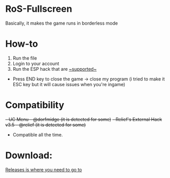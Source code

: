 # RoS-Fullscreen
Basically, it makes the game runs in borderless mode

# How-to
1. Run the file
2. Login to your account
3. Run the ESP hack that are [~supported~](#compatibility)

- Press END key to close the game -> close my program (i tried to make it ESC key but it will cause issues when you're ingame)

# Compatibility
~~- UC Menu - @dorfmidge (it is detected for some)~~
~~- Relief's External Hack v3.5 - @relief (it is detected for some)~~
- Compatible all the time.

# Download:
[Releases is where you need to go to](https://github.com/Maxhyt/RoS-Fullscreen/releases)
